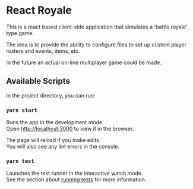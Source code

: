 # React Royale

This is a react based client-side application that simulates a 'battle royale' type game.

The idea is to provide the ability to configure files to set up custom player rosters and events, items, etc.

In the future an actual on-line multiplayer game could be made.

## Available Scripts

In the project directory, you can run:

### `yarn start`

Runs the app in the development mode.\
Open [http://localhost:3000](http://localhost:3000) to view it in the browser.

The page will reload if you make edits.\
You will also see any lint errors in the console.

### `yarn test`

Launches the test runner in the interactive watch mode.\
See the section about [running tests](https://facebook.github.io/create-react-app/docs/running-tests) for more information.
